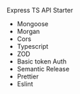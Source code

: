 Express TS API Starter
- Mongoose
- Morgan
- Cors
- Typescript
- ZOD
- Basic token Auth
- Semantic Release
- Prettier
- Eslint
